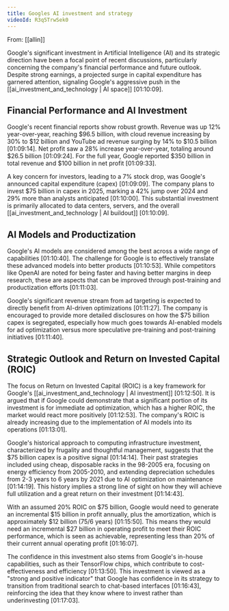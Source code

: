 ```yaml
---
title: Googles AI investment and strategy
videoId: R3q5TrwSek0
---
```


From: [[allin]] <br/> 

Google's significant investment in Artificial Intelligence (AI) and its strategic direction have been a focal point of recent discussions, particularly concerning the company's financial performance and future outlook. Despite strong earnings, a projected surge in capital expenditure has garnered attention, signaling Google's aggressive push in the [[ai_investment_and_technology | AI space]] <a class="yt-timestamp" data-t="01:10:09">[01:10:09]</a>.

## Financial Performance and AI Investment
Google's recent financial reports show robust growth. Revenue was up 12% year-over-year, reaching $96.5 billion, with cloud revenue increasing by 30% to $12 billion and YouTube ad revenue surging by 14% to $10.5 billion <a class="yt-timestamp" data-t="01:09:14">[01:09:14]</a>. Net profit saw a 28% increase year-over-year, totaling around $26.5 billion <a class="yt-timestamp" data-t="01:09:24">[01:09:24]</a>. For the full year, Google reported $350 billion in total revenue and $100 billion in net profit <a class="yt-timestamp" data-t="01:09:33">[01:09:33]</a>.

A key concern for investors, leading to a 7% stock drop, was Google's announced capital expenditure (capex) <a class="yt-timestamp" data-t="01:09:09">[01:09:09]</a>. The company plans to invest $75 billion in capex in 2025, marking a 42% jump over 2024 and 29% more than analysts anticipated <a class="yt-timestamp" data-t="01:10:00">[01:10:00]</a>. This substantial investment is primarily allocated to data centers, servers, and the overall [[ai_investment_and_technology | AI buildout]] <a class="yt-timestamp" data-t="01:10:09">[01:10:09]</a>.

## AI Models and Productization
Google's AI models are considered among the best across a wide range of capabilities <a class="yt-timestamp" data-t="01:10:40">[01:10:40]</a>. The challenge for Google is to effectively translate these advanced models into better products <a class="yt-timestamp" data-t="01:10:53">[01:10:53]</a>. While competitors like OpenAI are noted for being faster and having better margins in deep research, these are aspects that can be improved through post-training and productization efforts <a class="yt-timestamp" data-t="01:11:03">[01:11:03]</a>.

Google's significant revenue stream from ad targeting is expected to directly benefit from AI-driven optimizations <a class="yt-timestamp" data-t="01:11:27">[01:11:27]</a>. The company is encouraged to provide more detailed disclosures on how the $75 billion capex is segregated, especially how much goes towards AI-enabled models for ad optimization versus more speculative pre-training and post-training initiatives <a class="yt-timestamp" data-t="01:11:40">[01:11:40]</a>.

## Strategic Outlook and Return on Invested Capital (ROIC)
The focus on Return on Invested Capital (ROIC) is a key framework for Google's [[ai_investment_and_technology | AI investment]] <a class="yt-timestamp" data-t="01:12:50">[01:12:50]</a>. It is argued that if Google could demonstrate that a significant portion of its investment is for immediate ad optimization, which has a higher ROIC, the market would react more positively <a class="yt-timestamp" data-t="01:12:53">[01:12:53]</a>. The company's ROIC is already increasing due to the implementation of AI models into its operations <a class="yt-timestamp" data-t="01:13:01">[01:13:01]</a>.

Google's historical approach to computing infrastructure investment, characterized by frugality and thoughtful management, suggests that the $75 billion capex is a positive signal <a class="yt-timestamp" data-t="01:14:14">[01:14:14]</a>. Their past strategies included using cheap, disposable racks in the 98-2005 era, focusing on energy efficiency from 2005-2010, and extending depreciation schedules from 2-3 years to 6 years by 2021 due to AI optimization on maintenance <a class="yt-timestamp" data-t="01:14:19">[01:14:19]</a>. This history implies a strong line of sight on how they will achieve full utilization and a great return on their investment <a class="yt-timestamp" data-t="01:14:43">[01:14:43]</a>.

With an assumed 20% ROIC on $75 billion, Google would need to generate an incremental $15 billion in profit annually, plus the amortization, which is approximately $12 billion (75/6 years) <a class="yt-timestamp" data-t="01:15:50">[01:15:50]</a>. This means they would need an incremental $27 billion in operating profit to meet their ROIC performance, which is seen as achievable, representing less than 20% of their current annual operating profit <a class="yt-timestamp" data-t="01:16:07">[01:16:07]</a>.

The confidence in this investment also stems from Google's in-house capabilities, such as their TensorFlow chips, which contribute to cost-effectiveness and efficiency <a class="yt-timestamp" data-t="01:13:50">[01:13:50]</a>. This investment is viewed as a "strong and positive indicator" that Google has confidence in its strategy to transition from traditional search to chat-based interfaces <a class="yt-timestamp" data-t="01:16:43">[01:16:43]</a>, reinforcing the idea that they know where to invest rather than underinvesting <a class="yt-timestamp" data-t="01:17:03">[01:17:03]</a>.